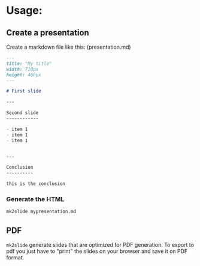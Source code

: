 Usage:
======

Create a presentation
---------------------

Create a markdown file like this: (presentation.md)

```md
---
title: "My title"
width: 710px
height: 460px
---

# First slide

---

Second slide
------------

- item 1
- item 1
- item 1


---

Conclusion
----------

this is the conclusion

```

### Generate the HTML

```sh
mk2slide mypresentation.md
```

PDF
---

`mk2slide` generate slides that are optimized for PDF generation. To export to pdf you just have to "print" the slides on your browser and save it on PDF format.
